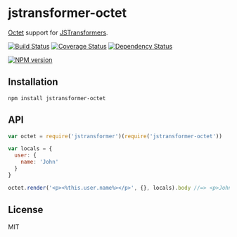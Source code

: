 # jstransformer-octet

[Octet](https://github.com/tunnckoCore/octet) support for [JSTransformers](http://github.com/jstransformers/jstransformer).

[![Build Status](https://img.shields.io/travis/jstransformers/jstransformer-octet/master.svg)](https://travis-ci.org/jstransformers/jstransformer-octet)
[![Coverage Status](https://img.shields.io/codecov/c/github/jstransformers/jstransformer-octet/master.svg)](https://codecov.io/gh/jstransformers/jstransformer-octet)
[![Dependency Status](https://img.shields.io/david/jstransformers/jstransformer-octet/master.svg)](http://david-dm.org/jstransformers/jstransformer-octet)

[![NPM version](https://img.shields.io/npm/v/jstransformer-octet.svg)](https://www.npmjs.org/package/jstransformer-octet)

## Installation

    npm install jstransformer-octet

## API

```js
var octet = require('jstransformer')(require('jstransformer-octet'))

var locals = {
  user: {
    name: 'John'
  }
}

octet.render('<p><%this.user.name%></p>', {}, locals).body //=> <p>John</p>
```

## License

MIT
